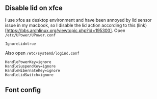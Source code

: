 ## Disable lid on xfce

I use xfce as desktop environment and have been annoyed by lid sensor issue in my macbook, so I disable the lid action according to this (link)[https://bbs.archlinux.org/viewtopic.php?id=195300].
Open `/etc/UPower/UPower.conf`

```
IgnoreLid=true
```

Also open `/etc/systemd/logind.conf`

```
HandlePowerKey=ignore
HandleSuspendKey=ignore
HandleHibernateKey=ignore
HandleLidSwitch=ignore
```

## Font config

